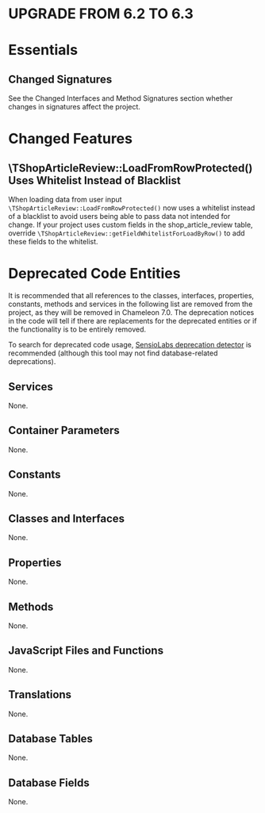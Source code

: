 UPGRADE FROM 6.2 TO 6.3
=======================

# Essentials

## Changed Signatures

See the Changed Interfaces and Method Signatures section whether changes in signatures affect the project.

# Changed Features

## \TShopArticleReview::LoadFromRowProtected() Uses Whitelist Instead of Blacklist

When loading data from user input `\TShopArticleReview::LoadFromRowProtected()` now uses a whitelist
instead of a blacklist to avoid users being able to pass data not intended for change.
If your project uses custom fields in the shop_article_review table, 
override `\TShopArticleReview::getFieldWhitelistForLoadByRow()` to add these fields to the whitelist.

# Deprecated Code Entities

It is recommended that all references to the classes, interfaces, properties, constants, methods and services in the
following list are removed from the project, as they will be removed in Chameleon 7.0. The deprecation notices in the
code will tell if there are replacements for the deprecated entities or if the functionality is to be entirely removed.

To search for deprecated code usage, [SensioLabs deprecation detector](https://github.com/sensiolabs-de/deprecation-detector)
is recommended (although this tool may not find database-related deprecations).

## Services

None.

## Container Parameters

None.

## Constants

None.

## Classes and Interfaces

None.

## Properties

None.

## Methods

None.

## JavaScript Files and Functions

None.

## Translations

None.

## Database Tables

None.

## Database Fields

None.
